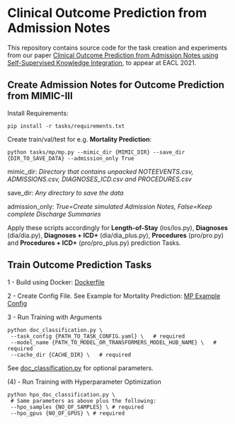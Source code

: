 # Clinical Outcome Prediction from Admission Notes

This repository contains source code for the task creation and experiments from our paper [Clinical Outcome Prediction from Admission Notes using Self-Supervised Knowledge Integration](https://arxiv.org/abs/2102.04110), to appear at EACL 2021.


## Create Admission Notes for Outcome Prediction from MIMIC-III

Install Requirements:

`pip install -r tasks/requirements.txt`

Create train/val/test for e.g. **Mortality Prediction**:

`python tasks/mp/mp.py --mimic_dir {MIMIC_DIR} --save_dir {DIR_TO_SAVE_DATA} --admission_only True`

mimic_dir: _Directory that contains unpacked NOTEEVENTS.csv, ADMISSIONS.csv, DIAGNOSES_ICD.csv and PROCEDURES.csv_

save_dir: _Any directory to save the data_

admission_only: _True=Create simulated Admission Notes, False=Keep complete Discharge Summaries_

Apply these scripts accordingly for **Length-of-Stay** (los/los.py), **Diagnoses** (dia/dia.py), **Diagnoses + ICD+** (dia/dia_plus.py), **Procedures** (pro/pro.py) and **Procedures + ICD+** (pro/pro_plus.py) prediction Tasks.

## Train Outcome Prediction Tasks

1 - Build using Docker: [Dockerfile](https://github.com/DATEXIS/clinical-outcome-prediction/blob/master/experiments/Dockerfile)

2 - Create Config File. See Example for Mortality Prediction: [MP Example Config](https://github.com/DATEXIS/clinical-outcome-prediction/blob/master/experiments/configs/example_config_mp.yaml)

3 - Run Training with Arguments
```
python doc_classification.py \
 --task_config {PATH_TO_TASK_CONFIG.yaml} \   # required
 --model_name {PATH_TO_MODEL_OR_TRANSFORMERS_MODEL_HUB_NAME} \   # required
 --cache_dir {CACHE_DIR} \   # required
```
See [doc_classification.py](https://github.com/bvanaken/clinical-outcome-prediction/blob/master/experiments/doc_classification.py) for optional parameters.

(4) - Run Training with Hyperparameter Optimization
```
python hpo_doc_classification.py \
 # Same parameters as above plus the following:
 --hpo_samples {NO_OF_SAMPLES} \ # required
 --hpo_gpus {NO_OF_GPUS} \ # required
```
